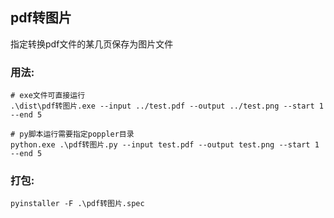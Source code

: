 ## pdf转图片
指定转换pdf文件的某几页保存为图片文件


### 用法:
```shell
# exe文件可直接运行
.\dist\pdf转图片.exe --input ../test.pdf --output ../test.png --start 1 --end 5

# py脚本运行需要指定poppler目录
python.exe .\pdf转图片.py --input test.pdf --output test.png --start 1 --end 5
```

### 打包:
```shell
pyinstaller -F .\pdf转图片.spec
```